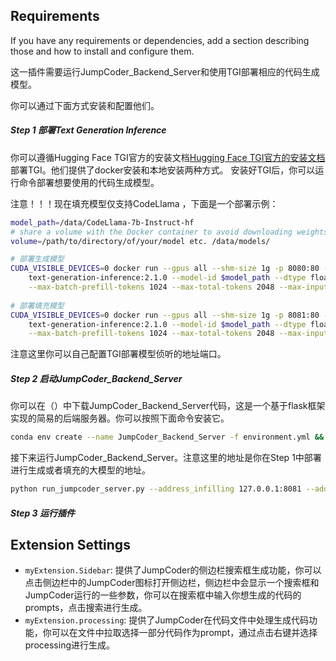 
## Requirements

If you have any requirements or dependencies, add a section describing those and how to install and configure them.

这一插件需要运行JumpCoder_Backend_Server和使用TGI部署相应的代码生成模型。

你可以通过下面方式安装和配置他们。

##### Step 1 部署Text Generation Inference

你可以遵循Hugging Face TGI官方的安装文档[Hugging Face TGI官方的安装文档](https://github.com/huggingface/text-generation-inference/blob/main/README.md)部署TGI。他们提供了docker安装和本地安装两种方式。
安装好TGI后，你可以运行命令部署想要使用的代码生成模型。

注意！！！现在填充模型仅支持CodeLlama ，下面是一个部署示例：

```bash
model_path=/data/CodeLlama-7b-Instruct-hf
# share a volume with the Docker container to avoid downloading weights every run
volume=/path/to/directory/of/your/model etc. /data/models/

# 部署生成模型
CUDA_VISIBLE_DEVICES=0 docker run --gpus all --shm-size 1g -p 8080:80 -v $volume:/data \
    text-generation-inference:2.1.0 --model-id $model_path --dtype float16 --num-shard 1 --max-batch-total-tokens 2048 \
    --max-batch-prefill-tokens 1024 --max-total-tokens 2048 --max-input-tokens 1024 --cuda-memory-fraction 0.4
    
# 部署填充模型
CUDA_VISIBLE_DEVICES=0 docker run --gpus all --shm-size 1g -p 8081:80 -v $volume:/data \
    text-generation-inference:2.1.0 --model-id $model_path --dtype float16 --num-shard 1 --max-batch-total-tokens 2048 \
    --max-batch-prefill-tokens 1024 --max-total-tokens 2048 --max-input-tokens 1024 --cuda-memory-fraction 0.4
```

注意这里你可以自己配置TGI部署模型侦听的地址端口。

##### Step 2 启动JumpCoder_Backend_Server

你可以在（）中下载JumpCoder_Backend_Server代码，这是一个基于flask框架实现的简易的后端服务器。你可以按照下面命令安装它。

```bash
conda env create --name JumpCoder_Backend_Server -f environment.yml && conda activate JumpCoder_Backend_Server
```

接下来运行JumpCoder_Backend_Server。注意这里的地址是你在Step 1中部署进行生成或者填充的大模型的地址。

```bash
python run_jumpcoder_server.py --address_infilling 127.0.0.1:8081 --address_generation 127.0.0.1:8080
```

##### Step 3 运行插件



## Extension Settings

* `myExtension.Sidebar`: 提供了JumpCoder的侧边栏搜索框生成功能，你可以点击侧边栏中的JumpCoder图标打开侧边栏，侧边栏中会显示一个搜索框和JumpCoder运行的一些参数，你可以在搜索框中输入你想生成的代码的prompts，点击搜索进行生成。
* `myExtension.processing`: 提供了JumpCoder在代码文件中处理生成代码功能，你可以在文件中拉取选择一部分代码作为prompt，通过点击右键并选择processing进行生成。
